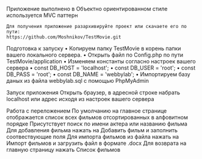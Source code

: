 Приложение выполнено в Объектно ориентированном стиле используется MVC паттерн

	Для получения приложение разархивируйте проект или скачаете его по пути:
	https://github.com/Moshnikov/TestMovie.git

Подготовка к запуску
	•	Копируем папку TestMovie в корень папки вашего локального сервера.
	•	Открыть файл по Config.php по пути TestMovie/application 
	•	Изменяем константы согласно настроек вашего сервера
	•	const DB_HOST = 'localhost';
	•	const DB_USER = 'root';
	•	const DB_PASS = 'root';
	•	const DB_NAME = 'webbylab';
	•	Импортируем базу даных из файла webbylab.sql с помощью PhpMyAdmin 

Запуск приложения 
	Открыть браузер, в адресной строке набрать localhost или адрес исходя из настроек вашего сервера

Работа с переложением
	По умолчанию на главное странице отображается список всех фильмов отсортированных в 	алфовитном порядке 
	Присутствует поиск по имени актера или названию фильма 
	Для добавления фильма нажать на Добавить фильм  и заполнить соотвествующие поля
	Для импорта фильмов из файла нажать на Импорт фильмов и загрузить файл в формате .docx
	Для возврата на главную страницу нажать Список фильмов
 	